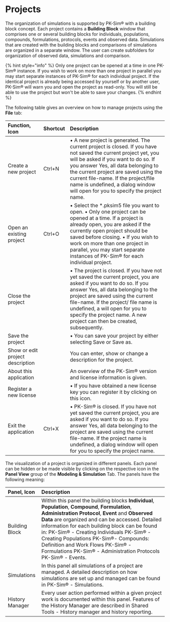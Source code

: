 # Projects

The organization of simulations is supported by PK-Sim® with a building block concept. Each project contains a **Building Block** window that comprises one or several building blocks for individuals, populations, compounds, formulations, protocols, events and observed data. Simulations that are created with the building blocks and comparisons of simulations are organized in a separate window. The user can create subfolders for organization of observed data, simulations and comparison.

{% hint style="info" %}
Only one project can be opened at a time in one PK-Sim® instance. If you wish to work on more than one project in parallel you may start separate instances of PK-Sim® for each individual project. If the identical project is already being accessed by yourself or by another user, PK-Sim® will warn you and open the project as read-only. You will still be able to use the project but won't be able to save your changes.
{% endhint %}

The following table gives an overview on how to manage projects using the **File** tab:

| Function, Icon | Shortcut | Description |
| :--- | :--- | :--- |
| Create a new project | Ctrl+N | • A new project is generated. The current project is closed. If you have not saved the current project yet, you will be asked if you want to do so. If you answer Yes, all data belonging to the current project are saved using the current file-name. If the project/file name is undefined, a dialog window will open for you to specify the project name. |
| Open an existing project | Ctrl+O | • Select the \*.pksim5 file you want to open.   • Only one project can be opened at a time. If a project is already open, you are asked if the currently open project should be saved before closing.  • If you wish to work on more than one project in parallel, you may start separate instances of PK-Sim® for each individual project. |
| Close the project |  | • The project is closed. If you have not yet saved the current project, you are asked if you want to do so. If you answer Yes, all data belonging to the project are saved using the current file-name. If the project/ file name is undefined, a will open for you to specify the project name. A new project can then be created, subsequently. |
| Save the project |  | • You can save your project by either selecting Save or Save as. |
| Show or edit project description |  | You can enter, show or change a description for the project. |
| About this application |  | An overview of the PK-Sim® version and license information is given. |
| Register a new license |  | • If you have obtained a new license key you can register it by clicking on this icon. |
| Exit the application | Ctrl+X | • PK-Sim® is closed. If you have not yet saved the current project, you are asked if you want to do so. If you answer Yes, all data belonging to the project are saved using the current file-name. If the project name is undefined, a dialog window will open for you to specify the project name. |

The visualization of a project is organized in different panels. Each panel can be hidden or be made visible by clicking on the respective icon in the **Panel View** group of the **Modeling & Simulation** Tab. The panels have the following meaning:

| Panel, Icon | Description |
| :--- | :--- |
| Building Block | Within this panel the building blocks **Individual**, **Population**, **Compound**, **Formulation**, **Administration Protocol**, **Event** and **Observed Data** are organized and can be accessed.  Detailed information for each building block can be found in: PK-Sim® - Creating Individuals   PK-Sim® - Creating Populations  PK-Sim®- Compounds: Definition and Work Flows  PK-Sim® - Formulations  PK-Sim® - Administration Protocols  PK-Sim® - Events. |
| Simulations | In this panel all simulations of a project are managed.  A detailed description on how simulations are set up and managed can be found in PK-Sim® - Simulations. |
| History Manager | Every user action performed within a given project work is documented within this panel.  Features of the History Manager are described in Shared Tools - History manager and history reporting. |

